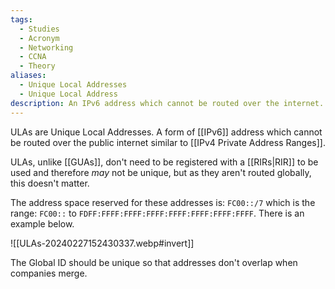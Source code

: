```yaml
---
tags:
  - Studies
  - Acronym
  - Networking
  - CCNA
  - Theory
aliases:
  - Unique Local Addresses
  - Unique Local Address
description: An IPv6 address which cannot be routed over the internet.
---
```

ULAs are Unique Local Addresses. A form of [[IPv6]] address which cannot be routed over the public internet similar to [[IPv4 Private Address Ranges]].

ULAs, unlike [[GUAs]], don't need to be registered with a [[RIRs|RIR]] to be used and therefore *may* not be unique, but as they aren't routed globally, this doesn't matter.

The address space reserved for these addresses is: `FC00::/7` which is the range: `FC00::` to `FDFF:FFFF:FFFF:FFFF:FFFF:FFFF:FFFF:FFFF`. There is an example below.

![[ULAs-20240227152430337.webp#invert]]

The Global ID should be unique so that addresses don't overlap when companies merge.